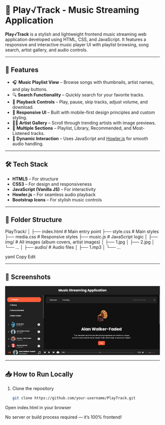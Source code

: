 # 🎵 Play√Track - Music Streaming Application

**Play√Track** is a stylish and lightweight frontend music streaming web application developed using HTML, CSS, and JavaScript. It features a responsive and interactive music player UI with playlist browsing, song search, artist gallery, and audio controls.

---

## 🚀 Features

- 🎧 **Music Playlist View** – Browse songs with thumbnails, artist names, and play buttons.
- 🔍 **Search Functionality** – Quickly search for your favorite tracks.
- 🔂 **Playback Controls** – Play, pause, skip tracks, adjust volume, and download.
- 🎨 **Responsive UI** – Built with mobile-first design principles and custom styling.
- 👨‍🎤 **Artist Gallery** – Scroll through trending artists with image previews.
- 📂 **Multiple Sections** – Playlist, Library, Recommended, and Most-Listened tracks.
- 🎼 **Dynamic Interaction** – Uses JavaScript and [Howler.js](https://howlerjs.com/) for smooth audio handling.

---

## 🛠 Tech Stack

- **HTML5** – For structure
- **CSS3** – For design and responsiveness
- **JavaScript (Vanilla JS)** – For interactivity
- **Howler.js** – For seamless audio playback
- **Bootstrap Icons** – For stylish music controls

---

## 📁 Folder Structure

PlayTrack/
│
├── index.html # Main entry point
├── style.css # Main styles
├── media.css # Responsive styles
├── music.js # JavaScript logic
│
├── img/ # All images (album covers, artist images)
│ ├── 1.jpg
│ ├── 2.jpg
│ └── ...
│
├── audio/ # Audio files
│ ├── 1.mp3
│ └── ...

yaml
Copy
Edit

---

## 📸 Screenshots

![alt text](<Screenshot 2025-01-06 175659.png>)

---

## 📥 How to Run Locally

1. Clone the repository  
   ```bash
   git clone https://github.com/your-username/PlayTrack.git
Open index.html in your browser

No server or build process required — it’s 100% frontend!